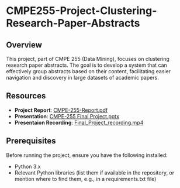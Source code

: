 # CMPE255-Project-Clustering-Research-Paper-Abstracts

## Overview
This project, part of CMPE 255 (Data Mining), focuses on clustering research paper abstracts. The goal is to develop a system that can effectively group abstracts based on their content, facilitating easier navigation and discovery in large datasets of academic papers.

## Resources
- **Project Report**: [CMPE-255-Report.pdf](https://github.com/AtharvaJadhav/CMPE255-Project-Clustering-Research-Paper-Abstracts/blob/main/CMPE-255-Report.pdf)
- **Presentation**: [CMPE-255 Final Project.pptx](https://github.com/AtharvaJadhav/CMPE255-Project-Clustering-Research-Paper-Abstracts/blob/main/CMPE-255%20Final%20Project.pptx)
- **Presentaion Recording**: [Final_Project_recording.mp4](https://github.com/AtharvaJadhav/CMPE255-Project-Clustering-Research-Paper-Abstracts/blob/main/Final_Project_recording.mp4)

## Prerequisites
Before running the project, ensure you have the following installed:
- Python 3.x
- Relevant Python libraries (list them if available in the repository, or mention where to find them, e.g., in a requirements.txt file)

